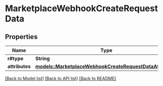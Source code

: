# MarketplaceWebhookCreateRequestData

## Properties

Name | Type | Description | Notes
------------ | ------------- | ------------- | -------------
**r#type** | **String** |  | 
**attributes** | [**models::MarketplaceWebhookCreateRequestDataAttributes**](MarketplaceWebhookCreateRequest_data_attributes.md) |  | 

[[Back to Model list]](../README.md#documentation-for-models) [[Back to API list]](../README.md#documentation-for-api-endpoints) [[Back to README]](../README.md)


